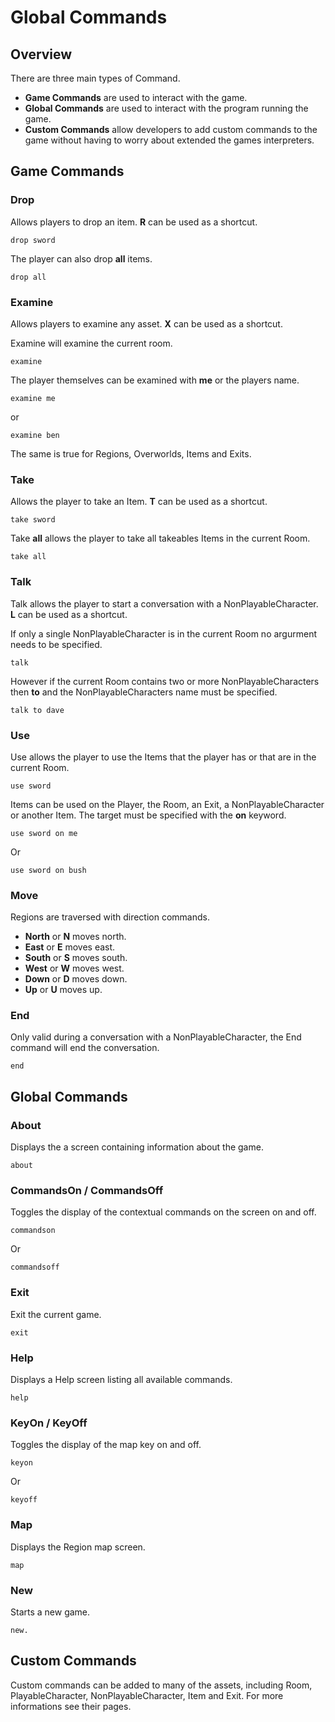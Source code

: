 ﻿# Global Commands

## Overview
There are three main types of Command.
* **Game Commands** are used to interact with the game.
* **Global Commands** are used to interact with the program running the game.
* **Custom Commands** allow developers to add custom commands to the game without having to worry about extended the games interpreters.

## Game Commands

### Drop
Allows players to drop an item. **R** can be used as a shortcut.

```
drop sword
```

The player can also drop **all** items.

```
drop all
```

### Examine
Allows players to examine any asset. **X** can be used as a shortcut.

Examine will examine the current room.

```
examine
```

The player themselves can be examined with **me** or the players name.

```
examine me
```

or

```
examine ben
```

The same is true for Regions, Overworlds, Items and Exits.

### Take
Allows the player to take an Item. **T** can be used as a shortcut.

```
take sword
```

Take **all** allows the player to take all takeables Items in the current Room.

```
take all
```

### Talk
Talk allows the player to start a conversation with a NonPlayableCharacter. **L** can be used as a shortcut.

If only a single NonPlayableCharacter is in the current Room no argurment needs to be specified.

```
talk
```

However if the current Room contains two or more NonPlayableCharacters then **to** and the NonPlayableCharacters name must be specified.

```
talk to dave
```

### Use
Use allows the player to use the Items that the player has or that are in the current Room.

```
use sword
```

Items can be used on the Player, the Room, an Exit, a NonPlayableCharacter or another Item. The target must be specified with the **on** keyword.

```
use sword on me
```

Or

```
use sword on bush
```

### Move
Regions are traversed with direction commands.

* **North** or **N** moves north.
* **East** or **E** moves east.
* **South** or **S** moves south.
* **West** or **W** moves west.
* **Down** or **D** moves down.
* **Up** or **U** moves up.

### End
Only valid during a conversation with a NonPlayableCharacter, the End command will end the conversation.

```
end
```

## Global Commands

### About
Displays the a screen containing information about the game.

```
about
```

### CommandsOn / CommandsOff
Toggles the display of the contextual commands on the screen on and off.

```
commandson
```

Or

```
commandsoff
```

### Exit
Exit the current game.

```
exit
```

### Help
Displays a Help screen listing all available commands.

```
help
```

### KeyOn / KeyOff
Toggles the display of the map key on and off.

```
keyon
```

Or

```
keyoff
```

### Map
Displays the Region map screen.

```
map
```

### New
Starts a new game.

```
new.
```

## Custom Commands
Custom commands can be added to many of the assets, including Room, PlayableCharacter, NonPlayableCharacter, Item and Exit. For more informations see their pages.